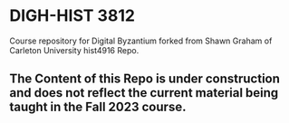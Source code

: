 # DIGH-HIST 3812

Course repository for Digital Byzantium forked from Shawn Graham of Carleton University hist4916 Repo.

## The Content of this Repo is under construction and does not reflect the current material being taught in the Fall 2023 course.


